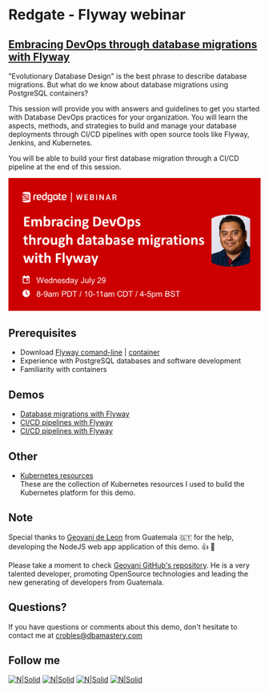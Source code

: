 # Redgate - Flyway webinar
## [Embracing DevOps through database migrations with Flyway](https://bit.ly/2P33nGz)

"Evolutionary Database Design" is the best phrase to describe database migrations. But what do we know about database migrations using PostgreSQL containers?

This session will provide you with answers and guidelines to get you started with Database DevOps practices for your organization. You will learn the aspects, methods, and strategies to build and manage your database deployments through CI/CD pipelines with open source tools like Flyway, Jenkins, and Kubernetes.

You will be able to build your first database migration through a CI/CD pipeline at the end of this session.

[![N|Solid](./Redgate-CarlosRobles-1.png)](https://bit.ly/2P33nGz)

## **Prerequisites**  
* Download [Flyway comand-line](https://flywaydb.org/download/) | [container](https://hub.docker.com/r/flyway/flyway)
* Experience with PostgreSQL databases and software development
* Familiarity with containers

## **Demos**  
* [Database migrations with Flyway](Demo_01)
* [CI/CD pipelines with Flyway](Demo_02)
* [CI/CD pipelines with Flyway](Demo_03)

## **Other**  
* [Kubernetes resources](Kubernetes)  
These are the collection of Kubernetes resources I used to build the Kubernetes platform for this demo.  

## Note
Special thanks to [Geovani de Leon](https://www.linkedin.com/in/geovani-de-león-5a315359/) from Guatemala 🇬🇹 for the help, developing the NodeJS web app application of this demo. 👍 🚀

Please take a moment to check [Geovani GitHub's repository](https://github.com/yovafree). He is a very talented developer, promoting OpenSource technologies and leading the new generating of developers from Guatemala.

## Questions?
If you have questions or comments about this demo, don't hesitate to contact me at <crobles@dbamastery.com>

## Follow me
[![N|Solid](http://dbamastery.com/wp-content/uploads/2018/08/if_twitter_circle_color_107170.png)](https://twitter.com/dbamastery) [![N|Solid](http://dbamastery.com/wp-content/uploads/2018/08/if_github_circle_black_107161.png)](https://github.com/dbamaster) [![N|Solid](http://dbamastery.com/wp-content/uploads/2018/08/if_linkedin_circle_color_107178.png)](https://www.linkedin.com/in/croblesdba/) [![N|Solid](http://dbamastery.com/wp-content/uploads/2018/08/if_browser_1055104.png)](http://dbamastery.com/)